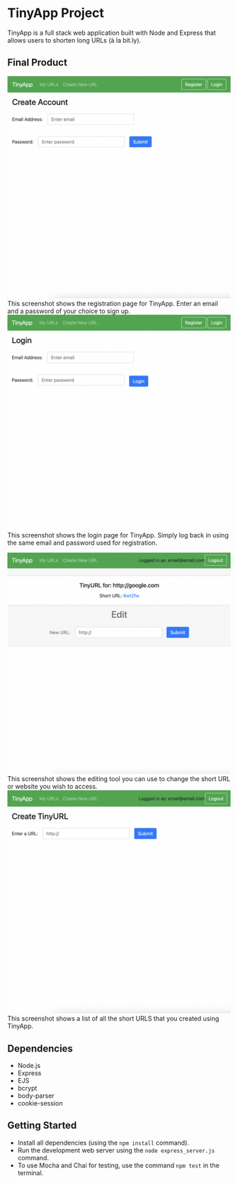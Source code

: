 # TinyApp Project

TinyApp is a full stack web application built with Node and Express that allows users to shorten long URLs (à la bit.ly).

## Final Product

!["screenshot of Register page"](https://github.com/mariannebourcier/tinyapp/blob/main/docs/register-page.png?raw=true)
This screenshot shows the registration page for TinyApp. Enter an email and a password of your choice to sign up. 
!["Screenshot of Login page"](https://github.com/mariannebourcier/tinyapp/blob/main/docs/login-page.png?raw=true)
This screenshot shows the login page for TinyApp. Simply log back in using the same email and password used for registration.

!["screenshot of Edit page"](https://github.com/mariannebourcier/tinyapp/blob/main/docs/edit-page.png?raw=true)
This screenshot shows the editing tool you can use to change the short URL or website you wish to access. 
!["screenshot of Created Urls page"](https://github.com/mariannebourcier/tinyapp/blob/main/docs/url-creation-page.png?raw=true)
This screenshot shows a list of all the short URLS that you created using TinyApp.

## Dependencies

- Node.js
- Express
- EJS
- bcrypt
- body-parser
- cookie-session


## Getting Started

- Install all dependencies (using the `npm install` command).
- Run the development web server using the `node express_server.js` command.
- To use Mocha and Chai for testing, use the command `npm test` in the terminal.